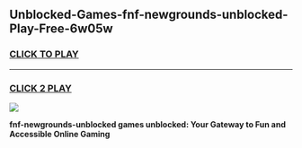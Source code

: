 
## Unblocked-Games-fnf-newgrounds-unblocked-Play-Free-6w05w
<h3>
<a href="https://premium76.site?title=fnf-newgrounds-unblocked&ref=18A1">CLICK TO PLAY</a></h3>
<hr>

<h3>
<a href="https://premium76.site?title=fnf-newgrounds-unblocked&ref=18A1">CLICK 2 PLAY</a>
  
</h3>

<a href="https://premium76.site?title=fnf-newgrounds-unblocked&ref=18A1"><img src="https://clearcache.store/games.png"></a>


**fnf-newgrounds-unblocked games unblocked: Your Gateway to Fun and Accessible Online Gaming**
